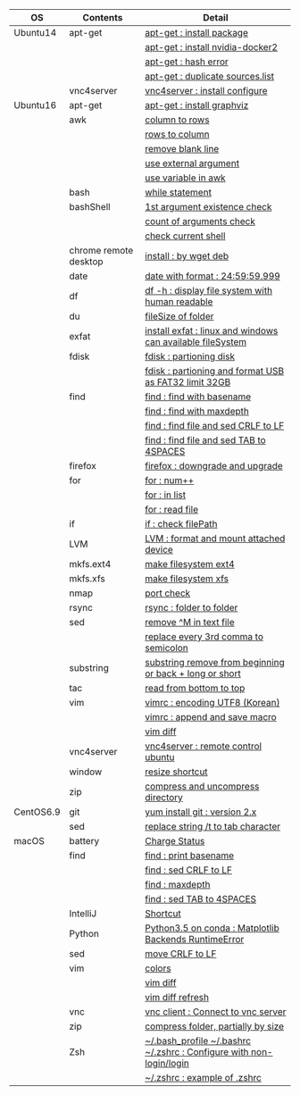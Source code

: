 | OS | Contents | Detail |
|---|---|---|
| Ubuntu14 | apt-get | [apt-get : install package](01_Ubuntu/01_14.04/01_apt-get/01_apt-get_install.md) |
| | | [apt-get : install nvidia-docker2](01_Ubuntu/01_14.04/01_apt-get/02_install_nvidia_docker_v2.md) |
| | | [apt-get : hash error](01_Ubuntu/01_14.04/01_apt-get/03_apt-get_update_hash_sum_error.md) |
| | | [apt-get : duplicate sources.list](01_Ubuntu/01_14.04/01_apt-get/04_apt-get_Duplicate_sources.list.md) |
| | vnc4server | [vnc4server : install configure](01_Ubuntu/01_14.04/02_vnc4server/01_install_config_vnc4server.md) |
| Ubuntu16 | apt-get | [apt-get : install graphviz](01_Ubuntu/02_16/01_apt-get/01_apt-get_install_graphviz_with_python3.5.md) |
| | awk | [column to rows](01_Ubuntu/02_16/01_awk/01_awk_column_to_rows.md) | 
| | | [rows to column](01_Ubuntu/02_16/01_awk/02_awk_rows_to_column.md) |
| | | [remove blank line](01_Ubuntu/02_16/01_awk/03_awk_remove_blank_line.md) |
| | | [use external argument](01_Ubuntu/02_16/01_awk/04_awk_use_external_argument.md) |
| | | [use variable in awk](01_Ubuntu/02_16/01_awk/05_awk_use_variable.md) |
| | bash | [while statement](01_Ubuntu/02_16/02_bash/01_While_Statement.md) |
| | bashShell | [1st argument existence check](01_Ubuntu/02_16/02_bashShell_script/01_if_condition_1st_argument_existence_check.md) |
| | | [count of arguments check](01_Ubuntu/02_16/02_bashShell_script/02_if_condition_count_of_arguments_check.md) |
| | | [check current shell](01_Ubuntu/02_16/02_bashShell_script/03_check_current_shell.md) |
| | chrome remote desktop | [install : by wget deb](01_Ubuntu/02_16/03_chrome_remote_desktop/01_install_chrome_remote_desktop.md) |
| | date | [date with format : 24:59:59.999](01_Ubuntu/02_16/04_date/01_date_with_hour_min_sec_nano.md) |
| | df | [df -h : display file system with human readable](01_Ubuntu/02_16/05_df/01_df_with_human_readerble.md) |
| | du | [fileSize of folder](01_Ubuntu/02_16/05_du/01_du_file_size_of_folder.md) |
| | exfat | [install exfat : linux and windows can available fileSystem](01_Ubuntu/02_16/07_exfat/01_install_exfat_on_ubuntu16.md) |
| | fdisk | [fdisk : partioning disk](01_Ubuntu/02_16/07_fdisk/01_fdisk_partioning_disk.md) |
| | | [fdisk : partioning and format USB as FAT32 limit 32GB](01_Ubuntu/02_16/07_fdisk/02_format_USB_as_FAT32.md) |
| | find | [find : find with basename](01_Ubuntu/02_16/08_find/01_find_with_basename.md) |
| | | [find : find with maxdepth](01_Ubuntu/02_16/08_find/02_find_with_maxdepth.md) |
| | | [find : find file and sed CRLF to LF](01_Ubuntu/02_16/08_find/03_find_and_sed_move_CRLF_to_LF.md) |
| | | [find : find file and sed TAB to 4SPACES](01_Ubuntu/02_16/08_find/04_find_and_sed_move_TAB_to_4SPACES.md) |
| | firefox | [firefox : downgrade and upgrade](01_Ubuntu/02_16/09_firefox/01_firefox_downgrade_57_to_45.md) |
| | for | [for : num++](01_Ubuntu/02_16/10_for_statement/01_for_num++.md) |
| | | [for : in list](01_Ubuntu/02_16/10_for_statement/02_for_in_list.md) |
| | | [for : read file](01_Ubuntu/02_16/10_for_statement/03_for_read_file.md) |
| | if | [if : check filePath](01_Ubuntu/02_16/11_if/01_if_check_filePath.md) |
| | LVM | [LVM : format and mount attached device](01_Ubuntu/02_16/12_LVM/01_LVM_on_attached_device.md) |
| | mkfs.ext4 | [make filesystem ext4](01_Ubuntu/02_16/13_mkfs.ext4/01_mkfs.ext4_device.md) |
| | mkfs.xfs | [make filesystem xfs](01_Ubuntu/02_16/14_mkfs.xfs/01_mkfs.xfs_device.md) |
| | nmap | [port check](01_Ubuntu/02_16/15_nmap/01_install_use_nmap.md) |
| | rsync | [rsync : folder to folder](01_Ubuntu/02_16/16_rsync/01_rsync_folder_to_folder.md) |
| | sed | [remove \^M in text file](01_Ubuntu/02_16/17_sed/01_remove_^M_with_sed.md) | 
| | | [replace every 3rd comma to semicolon](01_Ubuntu/02_16/17_sed/02_replace_every_3rd_comma_to_semicolon.md) | 
| | substring | [substring remove from beginning or back + long or short](01_Ubuntu/02_16/18_substring/01_substring_remove.md) |
| | tac | [read from bottom to top](01_Ubuntu/02_16/18_tac/01_tac.md) |
| | vim | [vimrc : encoding UTF8 (Korean)](01_Ubuntu/02_16/20_vim/01_vimrc_encoding_korean.md) |
| | | [vimrc : append and save macro](01_Ubuntu/02_16/20_vim/02_vimrc_append_save_macro.md) |
| | | [vim diff](01_Ubuntu/02_16/20_vim/03_vim_diff.md) | 
| | vnc4server | [vnc4server : remote control ubuntu](01_Ubuntu/02_16/21_vnc4server/01_install_config_vnc4server.md) |
| | window | [resize shortcut](01_Ubuntu/02_16/22_window/01_resize_window.md) |
| | zip | [compress and uncompress directory](01_Ubuntu/02_16/23_zip/01_zip_directory.md) | 
| CentOS6.9 | git | [yum install git : version 2.x](02_CentOS/01_6.9/02_git/01_yum_install_git.md) |
| | sed | [replace string /t to tab character](02_CentOS/01_6.9/01_sed/01_sed_string_replace.md) |
| macOS | battery | [Charge Status](03_macOS/01_Battery/01_Charge_Status.md) |
| | find | [find : print basename](03_macOS/02_find/01_find_with_basename.md) |
| | | [find : sed CRLF to LF](03_macOS/02_find/03_find_and_sed_move_CRLF_to_LF.md) |
| | | [find : maxdepth](03_macOS/02_find/02_find_with_maxdepth.md) |
| | | [find : sed TAB to 4SPACES](03_macOS/02_find/04_find_and_sed_move_TAB_to_4SPACES.md) |
| | IntelliJ | [Shortcut](03_macOS/04_IntelliJ/01_Shortcuts.md) |
| | Python | [Python3.5 on conda : Matplotlib Backends RuntimeError](03_macOS/05_Python/01_with_Conda/01_Matplotlib_backends_RuntimeError.md) |
| | sed | [move CRLF to LF](03_macOS/06_sed/01_sed_remove_CRLF_to_LF.md) |
| | vim | [colors](03_macOS/08_vim/01_vimrc_configure.md) |
| | | [vim diff](03_macOS/08_vim/02_vim_diff.md) |
| | | [vim diff refresh](03_macOS/08_vim/03_vim_diff_refresh.md) |
| | vnc | [vnc client : Connect to vnc server](03_macOS/09_vnc_client/01_use_vnc_client.md) |
| | zip | [compress folder, partially by size](03_macOS/10_zip/01_use_zip.md) |
| | Zsh | [~/.bash_profile ~/.bashrc ~/.zshrc : Configure with non-login/login](03_macOS/11_zsh/01_explain_of_bash_profile_bashrc_zshrc.md) |
| | | [~/.zshrc : example of .zshrc](03_macOS/11_zsh/02_example_of_zshrc.md) |
